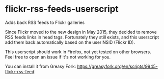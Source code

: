 # flickr-rss-feeds-userscript
Adds back RSS feeds to Flickr galleries

Since Flickr moved to the new design in May 2015, they decided to remove RSS feeds links in head tags.
Fortunately they still exists, and this userscript add them back automatically based on the user NSID (Flickr ID).

This userscript should work in Firefox, not yet tested on other browsers.
Feel free to open an issue if it's not working for you.

You can install it from Greasy Fork:
https://greasyfork.org/en/scripts/9945-flickr-rss-feed
